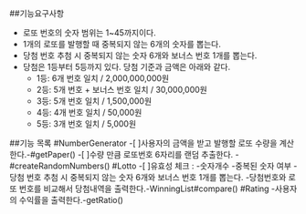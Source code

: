 ##기능요구사항
- 로또 번호의 숫자 범위는 1~45까지이다. 
- 1개의 로또를 발행할 때 중복되지 않는 6개의 숫자를 뽑는다.
- 당첨 번호 추첨 시 중복되지 않는 숫자 6개와 보너스 번호 1개를 뽑는다.
- 당첨은 1등부터 5등까지 있다. 당첨 기준과 금액은 아래와 같다.
    - 1등: 6개 번호 일치 / 2,000,000,000원
    - 2등: 5개 번호 + 보너스 번호 일치 / 30,000,000원
    - 3등: 5개 번호 일치 / 1,500,000원
    - 4등: 4개 번호 일치 / 50,000원
    - 5등: 3개 번호 일치 / 5,000원


##기능 목록
#NumberGenerator
  -[ ]사용자의 금액을 받고 발행할 로또 수량을 계산한다.-#getPaper()
  -[ ]수량 만큼 로또번호 6자리를 랜덤 추출한다. -#createRandomNumbers()
#Lotto
  -[ ]유효성 체크 :
      -숫자개수
      -중복된 숫자 여부
  -당첨 번호 추첨 시 중복되지 않는 숫자 6개와 보너스 번호 1개를 뽑는다.
  -당첨번호와 로또 번호를 비교해서 당첨내역을 출력한다.-WinningList#compare()
#Rating
-사용자의 수익률을 출력한다.-getRatio()
